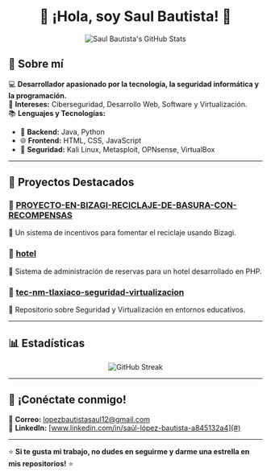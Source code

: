 <h1 align="center">👋 ¡Hola, soy Saul Bautista! 🚀</h1>

<p align="center">
  <img src="https://github-readme-stats.vercel.app/api?username=saul19bautista&show_icons=true&theme=tokyonight" alt="Saul Bautista's GitHub Stats"/>
</p>

## 🌟 Sobre mí  
💻 **Desarrollador apasionado por la tecnología, la seguridad informática y la programación.**  
🎯 **Intereses:** Ciberseguridad, Desarrollo Web, Software y Virtualización.  
📚 **Lenguajes y Tecnologías:**  
- 💾 **Backend:** Java, Python  
- 🌐 **Frontend:** HTML, CSS, JavaScript  
- 🔐 **Seguridad:** Kali Linux, Metasploit, OPNsense, VirtualBox  

---

## 🚀 Proyectos Destacados  

### 🌱 [PROYECTO-EN-BIZAGI-RECICLAJE-DE-BASURA-CON-RECOMPENSAS](#)
📌 Un sistema de incentivos para fomentar el reciclaje usando Bizagi.  

### 🏨 [hotel](#)
📌 Sistema de administración de reservas para un hotel desarrollado en PHP.  

### 🔐 [tec-nm-tlaxiaco-seguridad-virtualizacion](#)
📌 Repositorio sobre Seguridad y Virtualización en entornos educativos.  

---

## 📊 Estadísticas  

<p align="center">
  <img src="https://github-readme-streak-stats.herokuapp.com/?user=saul19bautista&theme=tokyonight" alt="GitHub Streak"/>
</p>

---

## 🤝 ¡Conéctate conmigo!  
📩 **Correo:** lopezbautistasaul12@gmail.com  
🔗 **LinkedIn:** [www.linkedin.com/in/saúl-lópez-bautista-a845132a4](#)  

---

⭐ **Si te gusta mi trabajo, no dudes en seguirme y darme una estrella en mis repositorios!** ⭐  
